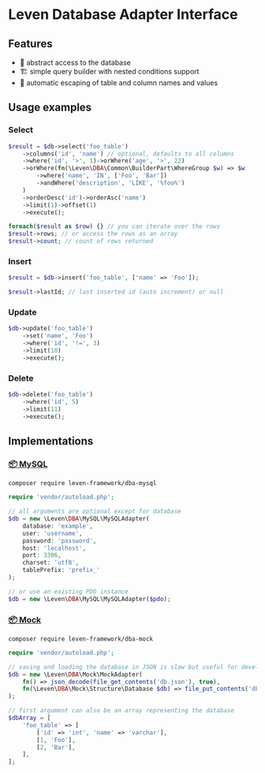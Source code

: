 # Leven Database Adapter Interface

## Features
- 🧪 abstract access to the database
- 🏗 simple query builder with nested conditions support
- 🔐 automatic escaping of table and column names and values

## Usage examples

### Select
```php
$result = $db->select('foo_table')
    ->columns('id', 'name') // optional, defaults to all columns
    ->where('id', '>', 1)->orWhere('age', '>', 22)
    ->orWhere(fn(\Leven\DBA\Common\BuilderPart\WhereGroup $w) => $w
        ->where('name', 'IN', ['Foo', 'Bar'])
        ->andWhere('description', 'LIKE', '%foo%')
    )
    ->orderDesc('id')->orderAsc('name')
    ->limit(1)->offset(1)
    ->execute();

foreach($result as $row) {} // you can iterate over the rows
$result->rows; // or access the rows as an array
$result->count; // count of rows returned
```

### Insert
```php
$result = $db->insert('foo_table', ['name' => 'Foo']);

$result->lastId; // last inserted id (auto increment) or null
```

### Update
```php
$db->update('foo_table')
    ->set('name', 'Foo')
    ->where('id', '!=', 3)
    ->limit(10)
    ->execute();
```

### Delete
```php
$db->delete('foo_table')
    ->where('id', 5)
    ->limit(11)
    ->execute();
```

## Implementations

### [📦 MySQL](https://github.com/leven-framework/dba-mysql)
```shell
composer require leven-framework/dba-mysql
```

```php
require 'vendor/autoload.php';

// all arguments are optional except for database
$db = new \Leven\DBA\MySQL\MySQLAdapter(
    database: 'example',
    user: 'username',
    password: 'password',
    host: 'localhost',
    port: 3306,
    charset: 'utf8',
    tablePrefix: 'prefix_'
);

// or use an existing PDO instance
$db = new \Leven\DBA\MySQL\MySQLAdapter($pdo);
```

### [📦 Mock](https://github.com/leven-framework/dba-mock)
```shell
composer require leven-framework/dba-mock
```
```php
require 'vendor/autoload.php';

// saving and loading the database in JSON is slow but useful for development
$db = new \Leven\DBA\Mock\MockAdapter(
    fn() => json_decode(file_get_contents('db.json'), true),
    fn(\Leven\DBA\Mock\Structure\Database $db) => file_put_contents('db.json', json_encode($db->toArray(), JSON_PRETTY_PRINT))
);

// first argument can also be an array representing the database
$dbArray = [
    'foo_table' => [
        ['id' => 'int', 'name' => 'varchar'],
        [1, 'Foo'],
        [2, 'Bar'],
    ],
];
```